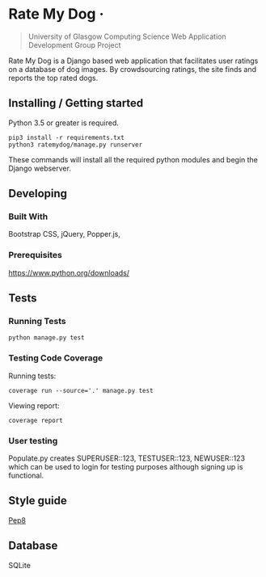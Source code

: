# Rate My Dog &middot;
> University of Glasgow Computing Science Web Application Development Group Project

Rate My Dog is a Django based web application that facilitates user ratings on a database of dog images. By crowdsourcing ratings, the site finds and reports the top rated dogs.

## Installing / Getting started

Python 3.5 or greater is required.

```shell
pip3 install -r requirements.txt
python3 ratemydog/manage.py runserver
```

These commands will install all the required python modules and begin the Django webserver.

## Developing

### Built With
Bootstrap CSS, jQuery, Popper.js,

### Prerequisites
https://www.python.org/downloads/

## Tests

### Running Tests
```shell
python manage.py test
```
### Testing Code Coverage
Running tests:
```shell
coverage run --source='.' manage.py test
```
Viewing report:
```shell
coverage report
```
### User testing

Populate.py creates SUPERUSER::123, TESTUSER::123, NEWUSER::123 which can be used to login for testing purposes although signing up is functional.

## Style guide

[Pep8](https://www.python.org/dev/peps/pep-0008/)


## Database

SQLite 
